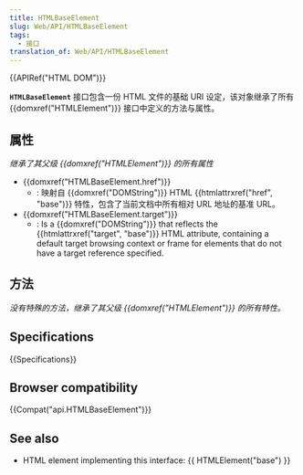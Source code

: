 ```yaml
---
title: HTMLBaseElement
slug: Web/API/HTMLBaseElement
tags:
  - 接口
translation_of: Web/API/HTMLBaseElement
---
```

{{APIRef("HTML DOM")}}

**`HTMLBaseElement`** 接口包含一份 HTML 文件的基础 URI 设定，该对象继承了所有 {{domxref("HTMLElement")}} 接口中定义的方法与属性。

## 属性

_继承了其父级 {{domxref("HTMLElement")}} 的所有属性_

- {{domxref("HTMLBaseElement.href")}}
  - : 映射自 {{domxref("DOMString")}} HTML {{htmlattrxref("href", "base")}} 特性，包含了当前文档中所有相对 URL 地址的基准 URL。
- {{domxref("HTMLBaseElement.target")}}
  - : Is a {{domxref("DOMString")}} that reflects the {{htmlattrxref("target", "base")}} HTML attribute, containing a default target browsing context or frame for elements that do not have a target reference specified.

## 方法

_没有特殊的方法，继承了其父级 {{domxref("HTMLElement")}} 的所有特性。_

## Specifications

{{Specifications}}

## Browser compatibility

{{Compat("api.HTMLBaseElement")}}

## See also

- HTML element implementing this interface: {{ HTMLElement("base") }}
